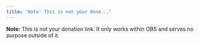 ```yaml
---
title: 'Note: This is not your dona...'
---
```


**Note:** This is not your donation link. It only works within OBS and serves no purpose outside of it.
